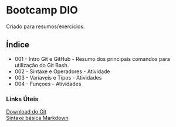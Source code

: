 # Bootcamp DIO
Criado para resumos/exercícios.
 
## Índice
- 001 - Intro Git e GitHub - Resumo dos principais comandos para utilização do Git Bash.
- 002 - Sintaxe e Operadores - Atividade
- 003 - Variaveis e Tipos - Atividades
- 004 - Funçoes - Atividades

### Links Úteis
[Download do Git](https://git-scm.com/downloads)<br>
[Sintaxe básica Markdown](https://www.markdownguide.org/basic-syntax)

